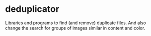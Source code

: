 # deduplicator
Libraries and programs to find (and remove) duplicate files. And also change the search for groups of images similar in content and color.
